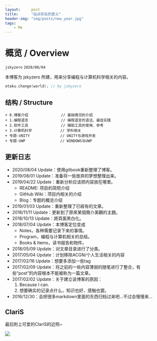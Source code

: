 ```yaml
---
layout:     post
title:      "站点存在的意义"
header-img: "img/posts/new_year.jpg"
tags:
    - Me
---
```


<!-- 嗯，新站点也渐渐稳定下来了w于是就把之前的第一篇挪回来了。 -->

<!--more-->

# 概览 / Overview
`jskyzero` `2020/08/04`

本博客为 jskyzero 所建，用来分享编程与计算机科学相关的内容。


```C++
otaku.change(world); // by jskyzero
```

## 结构 / Structure


```
+ 0.博客介绍               // 基础情况的介绍
+ 1.编程语言               // 编程语言的语法、最佳实践
+ 2.软件工具               // 辅助工具的使用、参考
+ 3.计算机科学             // 学科相关
+ 专题-UNITY              // UNITY与游戏开发
+ 专题-UWP                // WINDOWS与UWP
```


## 更新日志

+ 2020/08/04 Update：使用gitbook重新整理了博客。
+ 2019/08/01 Update：准备将一些放弃的梦想整理出来。
+ 2019/04/22 Update：重新分析应该把内容放在哪里。
    + README: 项目的简短介绍
    + GitHub Wiki：项目内相关的介绍
    + Blog：专题的概览介绍
+ 2019/01/03 Update：重新整理了已經有的文章。
+ 2018/11/11 Update：更新到了原來某個簡介美觀的主題。
+ 2018/10/13 Update：將頁面黑白化。
+ 2018/07/04 Update：本博客定位变成
    + Notes，各种需要记录下来的事情。
    + Program，编程与计算机相关的总结。
    + Books & Items，读书报告和物件。
+ 2018/05/09 Update：对文章目录进行了分类。
+ 2017/05/04 Update：计划移除ACGN/个人生活相关的内容
+ 2017/02/16 Update：想要多添加一些tag
+ 2017/02/09 Update：将之前的一些内容薄弱的随笔进行了整合，有些“post”的内容根本不能被称为一篇文章。
+ 2017/02/02 Update：关于建立该博客的原因：
    1. Because I can.
    2. 想要确实的记录点什么，知识也好，感触也罢。
+ 2016/12/30：会把很多markdown里面的东西归档过来吧...不过会慢慢来...


## ClariS

最后附上可爱的ClariS的近照~

![](https://www.clarismusic.jp/images/enter/img_main.png)